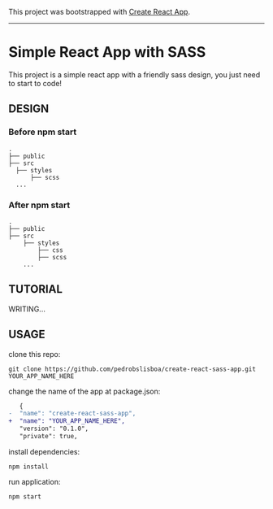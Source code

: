 This project was bootstrapped with [Create React App](https://github.com/facebook/create-react-app).

---

# Simple React App with SASS
This project is a simple react app with a friendly sass design, you just need to start to code!

## DESIGN
  ### Before npm start
  ```
.
├── public                
├── src 
    ├── styles
        ├── scss
    ...  
```
  ### After npm start
```
.
├── public                
├── src 
    ├── styles
        ├── css
        ├── scss
    ...  
```

## TUTORIAL
WRITING...

## USAGE
clone this repo:
```
git clone https://github.com/pedrobslisboa/create-react-sass-app.git YOUR_APP_NAME_HERE
```
change the name of the app at package.json:
```diff
   {
-  "name": "create-react-sass-app",
+  "name": "YOUR_APP_NAME_HERE",
   "version": "0.1.0",
   "private": true,

```
install dependencies:
```
npm install
```
run application:
```
npm start
```
